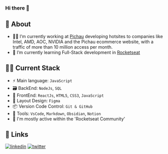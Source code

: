 ### Hi there 👋

## 💬 About

- 🧑‍💻 I’m currently working at [Pichau](https://www.pichau.com.br) developing hotsites to companies like Intel, AMD, AOC, NVIDIA and the Pichau ecommerce website, with a traffic of more than 10 million access per month.
- 🚀 I’m currently learning Full-Stack development in [Rocketseat](https://rocketseat.com.br)

## 🧑‍💻 Current Stack

- ⚡️ Main language: `JavaScript`
- 🗃️ BackEnd: `NodeJs`, `SQL`
- 🎉 FrontEnd: `ReactJs`, `HTML5`, `CSS3`, `JavaScript`
- 🎨 Layout Design: `Figma`
- 📦️ Version Code Control: `Git & GitHub`
- 🔨 Tools: `VsCode`, `Markdown`, `Obsidian`, `Notion`
- 🚀 I'm mostly active within the 'Rocketseat Community'

## 🔗 Links
[![linkedin](https://img.shields.io/badge/linkedin-0A66C2?style=for-the-badge&logo=linkedin&logoColor=white)](https://www.linkedin.com/in/schroederdev/)
[![twitter](https://img.shields.io/badge/twitter-1DA1F2?style=for-the-badge&logo=twitter&logoColor=white)](https://twitter.com/lucas_sch10) 

